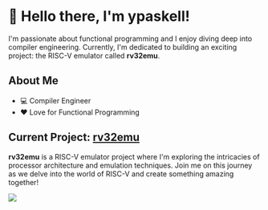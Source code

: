 # 👋 Hello there, I'm ypaskell!

I'm passionate about functional programming and I enjoy diving deep into compiler engineering. Currently, I'm dedicated to building an exciting project: the RISC-V emulator called **rv32emu**.

## About Me

- 💻 Compiler Engineer
- ❤️ Love for Functional Programming

## Current Project: [rv32emu](https://github.com/your_username/rv32emu)

**rv32emu** is a RISC-V emulator project where I'm exploring the intricacies of processor architecture and emulation techniques. Join me on this journey as we delve into the world of RISC-V and create something amazing together!


[![](https://raw.githubusercontent.com/ypaskell/ypaskell/master/profile-summary-card-output/nord_bright/0-profile-details.svg)](https://github.com/vn7n24fzkq/github-profile-summary-cards)
